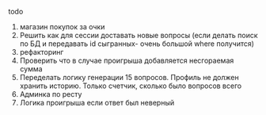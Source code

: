 todo
1) магазин покупок за очки
4) Решить как для сессии доставать новые вопросы (если делать поиск по БД и передавать id сыгранных- очень большой where получится)
5) рефакторинг
7) Проверить что в случае проигрыша добавляется несгораемая сумма
8) Переделать логику генерации 15 вопросов. Профиль не должен хранить историю. Только счетчик, сколько было вопросов всего
9) Админка по ресту
10) Логика проигрыша если ответ был неверный